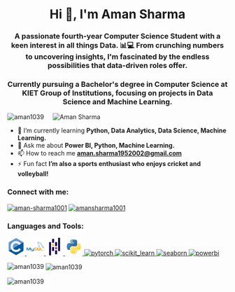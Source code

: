 <h1 align="center">Hi 👋, I'm Aman Sharma</h1>
<h3 align="center">A passionate fourth-year Computer Science Student with a keen interest in all things Data. 📊💻 From crunching numbers to uncovering insights, I'm fascinated by the endless possibilities that data-driven roles offer.</h3>
<h3 align="center">Currently pursuing a Bachelor's degree in Computer Science at KIET Group of Institutions, focusing on projects in Data Science and Machine Learning.</h3>

<img align="right" alt="Aman Sharma" width="400" src="https://github.com/user-attachments/assets/a09cfc47-4d52-40d7-8a6e-980bb72bcb8c.gif">

<p align="left"> <img src="https://komarev.com/ghpvc/?username=aman1039&label=Profile%20views&color=0e75b6&style=flat" alt="aman1039" /> </p>

- 🌱 I’m currently learning **Python, Data Analytics, Data Science, Machine Learning.**
- 💬 Ask me about **Power BI, Python, Machine Learning.**
- 📫 How to reach me **aman.sharma1952002@gmail.com**
- ⚡ Fun fact **I’m also a sports enthusiast who enjoys cricket and volleyball!**

<h3 align="left">Connect with me:</h3>
<p align="left">
<a href="https://linkedin.com/in/aman-sharma1001" target="blank"><img align="center" src="https://raw.githubusercontent.com/rahuldkjain/github-profile-readme-generator/master/src/images/icons/Social/linked-in-alt.svg" alt="aman-sharma1001" height="30" width="40" /></a>
<a href="https://kaggle.com/amansharma1001" target="blank"><img align="center" src="https://raw.githubusercontent.com/rahuldkjain/github-profile-readme-generator/master/src/images/icons/Social/kaggle.svg" alt="amansharma1001" height="30" width="40" /></a>
</p>

<h3 align="left">Languages and Tools:</h3>
<p align="left"> 
<a href="https://www.cprogramming.com/" target="_blank" rel="noreferrer"> <img src="https://raw.githubusercontent.com/devicons/devicon/master/icons/c/c-original.svg" alt="c" width="40" height="40"/> </a> 
<a href="https://www.mysql.com/" target="_blank" rel="noreferrer"> <img src="https://raw.githubusercontent.com/devicons/devicon/master/icons/mysql/mysql-original-wordmark.svg" alt="mysql" width="40" height="40"/> </a> 
<a href="https://pandas.pydata.org/" target="_blank" rel="noreferrer"> <img src="https://raw.githubusercontent.com/devicons/devicon/2ae2a900d2f041da66e950e4d48052658d850630/icons/pandas/pandas-original.svg" alt="pandas" width="40" height="40"/> </a> 
<a href="https://www.python.org" target="_blank" rel="noreferrer"> <img src="https://raw.githubusercontent.com/devicons/devicon/master/icons/python/python-original.svg" alt="python" width="40" height="40"/> </a> 
<a href="https://pytorch.org/" target="_blank" rel="noreferrer"> <img src="https://www.vectorlogo.zone/logos/pytorch/pytorch-icon.svg" alt="pytorch" width="40" height="40"/> </a> 
<a href="https://scikit-learn.org/" target="_blank" rel="noreferrer"> <img src="https://upload.wikimedia.org/wikipedia/commons/0/05/Scikit_learn_logo_small.svg" alt="scikit_learn" width="40" height="40"/> </a> 
<a href="https://seaborn.pydata.org/" target="_blank" rel="noreferrer"> <img src="https://seaborn.pydata.org/_images/logo-mark-lightbg.svg" alt="seaborn" width="40" height="40"/> </a> 
<a href="https://powerbi.microsoft.com/" target="_blank" rel="noreferrer"> <img src="https://www.vectorlogo.zone/logos/microsoft_powerbi/microsoft_powerbi-icon.svg" alt="powerbi" width="40" height="40"/> </a> 
</p>

<p><img align="left" src="https://github-readme-stats.vercel.app/api/top-langs?username=aman1039&show_icons=true&locale=en&layout=compact" alt="aman1039" /></p>

<p>&nbsp;<img align="center" src="https://github-readme-stats.vercel.app/api?username=aman1039&show_icons=true&locale=en" alt="aman1039" /></p>

<p><img align="center" src="https://github-readme-streak-stats.herokuapp.com/?user=aman1039&" alt="aman1039" /></p>
